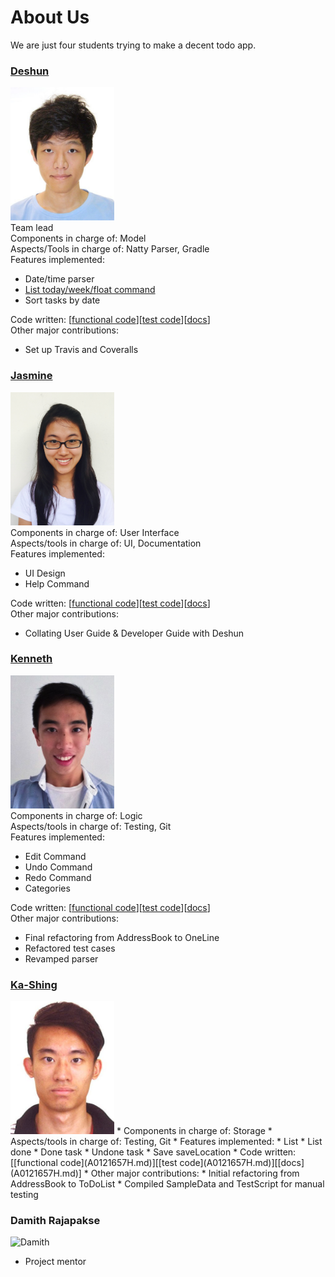 # About Us 

We are just four students trying to make a decent todo app.

### [Deshun](https://github.com/unusep)
<img src ="https://github.com/CS2103AUG2016-W09-C1/main/blob/master/docs/images/Cai%20Deshun.jpg" width="166" height="213" /><br>
Team lead<br>
Components in charge of: Model<br>
Aspects/Tools in charge of: Natty Parser, Gradle<br>
Features implemented:
- Date/time parser
- [List today/week/float command](https://github.com/CS2103AUG2016-W09-C1/main/blob/master/docs/UserGuide.md#4)
- Sort tasks by date

Code written: [[functional code](../collated/main/A0138848M.md)][[test code](../collated/test/A0138848M.md)][[docs](../collated/docs/A0138848M.md)]<br>
Other major contributions:
- Set up Travis and Coveralls

### [Jasmine](https://github.com/jasminish) 
<img src="https://github.com/CS2103AUG2016-W09-C1/main/blob/master/docs/images/Jasmine%20Ang.jpg" width="166" height="213" /><br>
Components in charge of: User Interface<br>
Aspects/tools in charge of: UI, Documentation<br>
Features implemented: 
- UI Design
- Help Command

Code written: [[functional code](../collated/main/A0142605N.md)][[test code](../collated/test/A0142605N.md)][[docs](../collated/docs/A0142605N.md)]<br>
Other major contributions:
- Collating User Guide & Developer Guide with Deshun 

### [Kenneth](https://github.com/Kenneth-LJS) 
<img src="https://github.com/CS2103AUG2016-W09-C1/main/blob/master/docs/images/Kenneth%20Loh.jpg" width="166" height="213" /><br>
Components in charge of: Logic<br>
Aspects/tools in charge of: Testing, Git<br>
Features implemented: 
- Edit Command
- Undo Command
- Redo Command
- Categories

Code written: [[functional code](../collated/main/A0140156R.md)][[test code](../collated/test/A0140156R.md)][[docs](../collated/docs/A0140156R.md)]<br>
Other major contributions:
- Final refactoring from AddressBook to OneLine
- Refactored test cases 
- Revamped parser

### [Ka-Shing](https://github.com/ongks)
<img src="https://github.com/CS2103AUG2016-W09-C1/main/blob/master/docs/images/Ong%20Ka-Shing.jpg" width="166" height="213" />
* Components in charge of: Storage
* Aspects/tools in charge of: Testing, Git
* Features implemented:
   * List
   * List done
   * Done task
   * Undone task
   * Save saveLocation
* Code written: [[functional code](A0121657H.md)][[test code](A0121657H.md)][[docs](A0121657H.md)]
* Other major contributions:
  * Initial refactoring from AddressBook to ToDoList
  * Compiled SampleData and TestScript for manual testing

### Damith Rajapakse
![Damith](https://github.com/CS2103AUG2016-W09-C1/main/blob/master/docs/images/DamithRajapakse.jpg)
- Project mentor 
